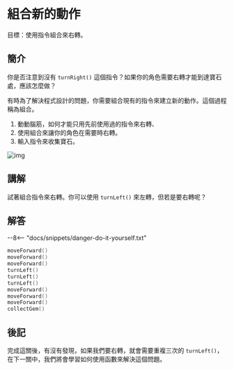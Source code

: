 # 組合新的動作

目標：使用指令組合來右轉。

## 簡介

你是否注意到沒有 `turnRight()` 這個指令？如果你的角色需要右轉才能到達寶石處，應該怎麼做？

有時為了解決程式設計的問題，你需要組合現有的指令來建立新的動作。這個過程稱為組合。

1. 動動腦筋，如何才能只用先前使用過的指令來右轉、
2. 使用組合來讓你的角色在需要時右轉。
3. 輸入指令來收集寶石。

![img](https://imagedelivery.net/cdkaXPuFls5qlrh3GM4hfA/102adf40-b3ff-45f2-1c33-451b5d54c700/public)

## 講解

試著組合指令來右轉。你可以使用 `turnLeft()` 來左轉，但若是要右轉呢？

## 解答

--8<-- "docs/snippets/danger-do-it-yourself.txt"

```swift linenums="1"
moveForward()
moveForward()
moveForward()
turnLeft()
turnLeft()
turnLeft()
moveForward()
moveForward()
moveForward()
collectGem()
```

## 後記

完成這關後，有沒有發現，如果我們要右轉，就會需要重複三次的 `turnLeft()`，在下一關中，我們將會學習如何使用函數來解決這個問題。
